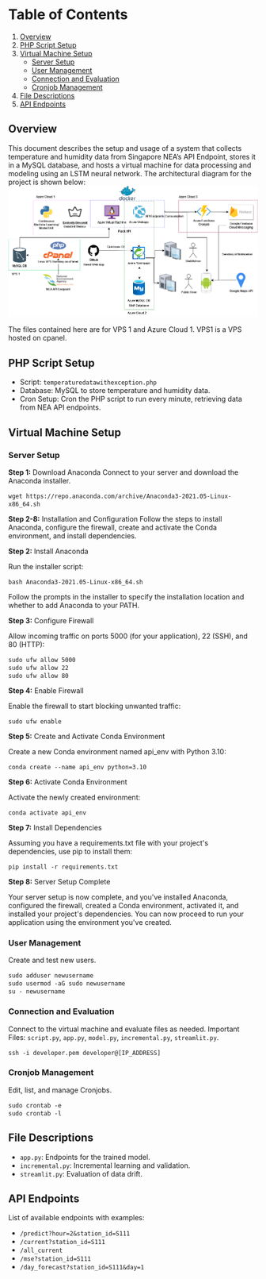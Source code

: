 # Table of Contents
1. [Overview](#overview)
2. [PHP Script Setup](#php-script-setup)
3. [Virtual Machine Setup](#virtual-machine-setup)
   - [Server Setup](#server-setup)
   - [User Management](#user-management)
   - [Connection and Evaluation](#connection-and-evaluation)
   - [Cronjob Management](#cronjob-management)
4. [File Descriptions](#file-descriptions)
5. [API Endpoints](#api-endpoints)

## Overview
This document describes the setup and usage of a system that collects temperature and humidity data from Singapore NEA’s API Endpoint, stores it in a MySQL database, and hosts a virtual machine for data processing and modeling using an LSTM neural network. The architectural diagram for the project is shown below:
![Architecture Diagram](vmimages/ArchitectureDiagram.png)

The files contained here are for VPS 1 and Azure Cloud 1. VPS1 is a VPS hosted on cpanel.

## PHP Script Setup
- Script: `temperaturedatawithexception.php`
- Database: MySQL to store temperature and humidity data.
- Cron Setup: Cron the PHP script to run every minute, retrieving data from NEA API endpoints.

## Virtual Machine Setup
### Server Setup
**Step 1:** Download Anaconda
Connect to your server and download the Anaconda installer.
```
wget https://repo.anaconda.com/archive/Anaconda3-2021.05-Linux-x86_64.sh
```
**Step 2-8:** Installation and Configuration
Follow the steps to install Anaconda, configure the firewall, create and activate the Conda environment, and install dependencies.

**Step 2:** Install Anaconda

Run the installer script:
```
bash Anaconda3-2021.05-Linux-x86_64.sh
```
Follow the prompts in the installer to specify the installation location and whether to add Anaconda to your PATH.

**Step 3:** Configure Firewall

Allow incoming traffic on ports 5000 (for your application), 22 (SSH), and 80 (HTTP):
```
sudo ufw allow 5000
sudo ufw allow 22
sudo ufw allow 80
```
**Step 4:** Enable Firewall

Enable the firewall to start blocking unwanted traffic:

```
sudo ufw enable

```
**Step 5:** Create and Activate Conda Environment

Create a new Conda environment named api_env with Python 3.10:

```
conda create --name api_env python=3.10
```
**Step 6:** Activate Conda Environment

Activate the newly created environment:

```
conda activate api_env
```

**Step 7:** Install Dependencies

Assuming you have a requirements.txt file with your project's dependencies, use pip to install them:

```
pip install -r requirements.txt
```

**Step 8:** Server Setup Complete

Your server setup is now complete, and you've installed Anaconda, configured the firewall, created a Conda environment, activated it, and installed your project's dependencies. You can now proceed to run your application using the environment you've created.

### User Management
Create and test new users.
```
sudo adduser newusername
sudo usermod -aG sudo newusername
su - newusername
```

### Connection and Evaluation
Connect to the virtual machine and evaluate files as needed. Important Files: `script.py`, `app.py`, `model.py`, `incremental.py`, `streamlit.py`.
```
ssh -i developer.pem developer@[IP_ADDRESS]
```
### Cronjob Management
Edit, list, and manage Cronjobs.
```
sudo crontab -e
sudo crontab -l
```

## File Descriptions
- `app.py`: Endpoints for the trained model.
- `incremental.py`: Incremental learning and validation.
- `streamlit.py`: Evaluation of data drift.

## API Endpoints
List of available endpoints with examples:
- `/predict?hour=2&station_id=S111`
- `/current?station_id=S111`
- `/all_current`
- `/mse?station_id=S111`
- `/day_forecast?station_id=S111&day=1`

